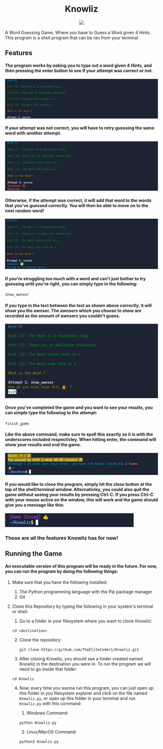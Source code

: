 <h1 align="center">Knowliz</h1>

<p align="center"><img src="KnowlizLogo.ico"></p>

A Word Guessing Game, 
Where you have to Guess a Word given 4 Hints. 
This program is a shell program that can be ran
from your terminal.

## Features

<h4>The program works by
asking you to type out a word
given 4 Hints, and then pressing the enter button to see
if your attempt was correct or not.</h3>

<img src="demo1.png">

<h4>If your attempt 
was not correct, you will have to retry
guessing the same word with another attempt.</h4>

<img src="demo2.png">

<h4>Otherwise, if the attempt
was correct, it will add that word to the words that you've guessed correctly.
You will then be able to move on to the next random word!</h4>

<img src="demo3.png">

<h4>If you're struggling too much with a word
and can't just bother to try guessing until you're right, you can simply
type in the following:</h4>

```
show_awnser
```
<h4>If you type in the text
between the text as shown above correctly, it will show you the awnser.
The awnsers which you choose to show are recorded as the amount of awnsers you couldn't guess.</h4>

<img src="demo4.png">

<h4>Once you've completed the game and you want to see your results, you can simple type the following to the attempt:</h4>

```
finish_game
```

<h4>Like the above command, make sure to spell this exactly as it is with the underscores included respectivley.
When hitting enter, the command will show your results and end the game.</h4>

<img src="demo5.png">

<h4>
	If you would like to close the program, simply hit the 
	close button at the top of the shell/terminal window.
	Alternativley, you could also quit the game without seeing 
	your results by pressing Ctrl-C. If you press Ctrl-C
	with your mouse active on the window, this will work and the
	game should give you a message like this:
</h4>

<img src="demo6.png">

<h3>Those are all the features Knowliz has for now!</h3>

## Running the Game

<h4>An executable version of this program will be ready in the future.
For now, you can run the program by doing the following things:</h4>

1. Make sure that you have the following installed:
   1. The Python programming language
with the Pip package manager
	2. Git

3. Clone this Repository by typing the following in
   your system's terminal or shell:
	1. Go to a folder in your filesystem where you want
      to clone Knowliz:

      `cd <destination>`
   
    2. Clone the repository:

       `git clone https://github.com/TheEliteCoder1/Knowliz.git`

	3. After cloning Knowliz, you should see a folder created named Knowliz in the destination you were in.
      To run the program we will need to go inside that folder:

	  `cd Knowliz`

	4. Now, every time you wanna run this program, you can just open up
	   this folder in you filesystem explorer and click on the file named `Knowliz.py`,
		or open up this folder in your terminal and run `Knowliz.py` with this command:

		1. Windows Command:
      
		`python Knowliz.py`

		2. Linux/MacOS Command:

		`python3 Knowliz.py`

